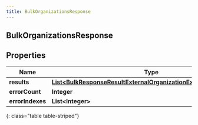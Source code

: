 ```yaml
---
title: BulkOrganizationsResponse
---
```


## BulkOrganizationsResponse

## Properties

| Name             | Type                                                                                                                                                             | Description | Notes      |
| ---------------- | ---------------------------------------------------------------------------------------------------------------------------------------------------------------- | ----------- | ---------- |
| **results**      | <!----><!---->[**List&lt;BulkResponseResultExternalOrganizationExternalOrganization&gt;**](BulkResponseResultExternalOrganizationExternalOrganization.md)<!----> |             | [optional] |
| **errorCount**   | <!----><!---->**Integer**<!---->                                                                                                                                 |             | [optional] |
| **errorIndexes** | <!----><!---->**List&lt;Integer&gt;**<!---->                                                                                                                     |             | [optional] |

{: class="table table-striped"}
